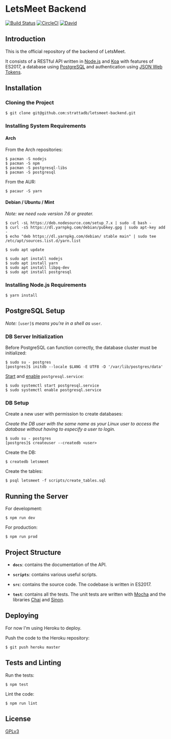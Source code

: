 # LetsMeet Backend

[![Build Status](https://travis-ci.com/strattadb/letsmeet-backend.svg?token=Cv2jSMJveoBgjhzMASyM&branch=master)](https://travis-ci.com/strattadb/letsmeet-backend)
[![CircleCI](https://circleci.com/gh/strattadb/letsmeet-backend.svg?style=shield&circle-token=37908f23da65109a113bf72fc3543fcbc188b7e8)](https://circleci.com/gh/strattadb/letsmeet-backend)
[![David](https://david-dm.org/strattadb/letsmeet-backend.svg)](https://david-dm.org/strattadb/letsmeet-backend)

## Introduction

This is the official repository of the backend of LetsMeet.

It consists of a RESTful API written in [Node.js](https://nodejs.org/en/)
and [Koa](http://koajs.com/) with features of ES2017,
a database using [PostgreSQL](https://www.postgresql.org/) and
authentication using [JSON Web Tokens](https://jwt.io/).

## Installation

### Cloning the Project

```shell
$ git clone git@github.com:strattadb/letsmeet-backend.git
```

### Installing System Requirements

#### Arch

From the Arch repositories:

```shell
$ pacman -S nodejs
$ pacman -S npm
$ pacman -S postgresql-libs
$ pacman -S postgresql
```

From the AUR:

```shell
$ pacaur -S yarn
```

#### Debian / Ubuntu / Mint

*Note: we need `node` version 7.6 or greater.*

```shell
$ curl -sL https://deb.nodesource.com/setup_7.x | sudo -E bash -
$ curl -sS https://dl.yarnpkg.com/debian/pubkey.gpg | sudo apt-key add -
$ echo "deb https://dl.yarnpkg.com/debian/ stable main" | sudo tee /etc/apt/sources.list.d/yarn.list

$ sudo apt update

$ sudo apt install nodejs
$ sudo apt install yarn
$ sudo apt install libpq-dev
$ sudo apt install postgresql
```

### Installing Node.js Requirements

```shell
$ yarn install
```

## PostgreSQL Setup

*Note:* `[user]$` *means you're in a shell as* `user`*.*

### DB Server Initialization

Before PostgreSQL can function correctly, the database cluster
must be initialized:

```shell
$ sudo su - postgres
[postgres]$ initdb --locale $LANG -E UTF8 -D '/var/lib/postgres/data'
```

[Start](https://wiki.archlinux.org/index.php/Systemd) and
[enable](https://wiki.archlinux.org/index.php/Systemd) `postgresql.service`:

```shell
$ sudo systemctl start postgresql.service
$ sudo systemctl enable postgresql.service
```

### DB Setup

Create a new user with permission to create databases:

*Create the DB user with the same name as your Linux user to access the database
without having to especify a user to login.*

```shell
$ sudo su - postgres
[postgres]$ createuser --createdb <user>
```

Create the DB:

```shell
$ createdb letsmeet
```

Create the tables:

```shell
$ psql letsmeet -f scripts/create_tables.sql
```

## Running the Server

For development:

```shell
$ npm run dev
```

For production:

```shell
$ npm run prod
```

## Project Structure

- **`docs`**: contains the documentation of the API.

- **`scripts`**: contains various useful scripts.

- **`src`**: contains the source code. The codebase is written in ES2017.

- **`test`**: contains all the tests. The unit tests are written with
[Mocha](https://mochajs.org/) and the libraries [Chai](http://chaijs.com/) and
[Sinon](http://sinonjs.org/).

## Deploying

For now I'm using Heroku to deploy.

Push the code to the Heroku repository:

```shell
$ git push heroku master
```

## Tests and Linting

Run the tests:

```shell
$ npm test
```

Lint the code:

```shell
$ npm run lint
```

## License

[GPLv3](https://www.gnu.org/licenses/gpl-3.0.en.html)
